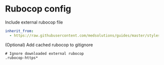 # Rubocop config

Include external rubocop file
```yaml
inherit_from:
  - https://raw.githubusercontent.com/medsolutions/guides/master/styles/ruby/.rubocop.yml
```

(Optional) Add cached rubocop to gitignore
```
# Ignore downloaded external rubocop
.rubocop-https*
```
